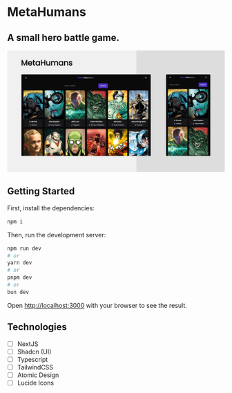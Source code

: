 # MetaHumans
## A small hero battle game.

![cover](.github/image.png?style=flat)

## Getting Started

First, install the dependencies:

```bash
npm i
```

Then, run the development server:

```bash
npm run dev
# or
yarn dev
# or
pnpm dev
# or
bun dev
```

Open [http://localhost:3000](http://localhost:3000) with your browser to see the result.

## Technologies

-   [ ] NextJS
-   [ ] Shadcn (UI)
-   [ ] Typescript
-   [ ] TailwindCSS
-   [ ] Atomic Design
-   [ ] Lucide Icons

<br />